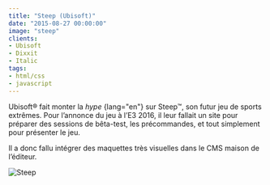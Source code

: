 ```yaml
---
title: "Steep (Ubisoft)"
date: "2015-08-27 00:00:00"
image: "steep"
clients:
- Ubisoft
- Dixxit
- Italic
tags:
- html/css
- javascript
---
```


Ubisoft® fait monter la *hype* {lang="en"} sur Steep™, son futur jeu de sports extrêmes. Pour l’annonce du jeu à l’E3 2016, il leur fallait un site pour préparer des sessions de bêta-test, les précommandes, et tout simplement pour présenter le jeu.

Il a donc fallu intégrer des maquettes très visuelles dans le CMS maison de l’éditeur.

![Steep](/images/projets/steep/steep-1.jpg)

